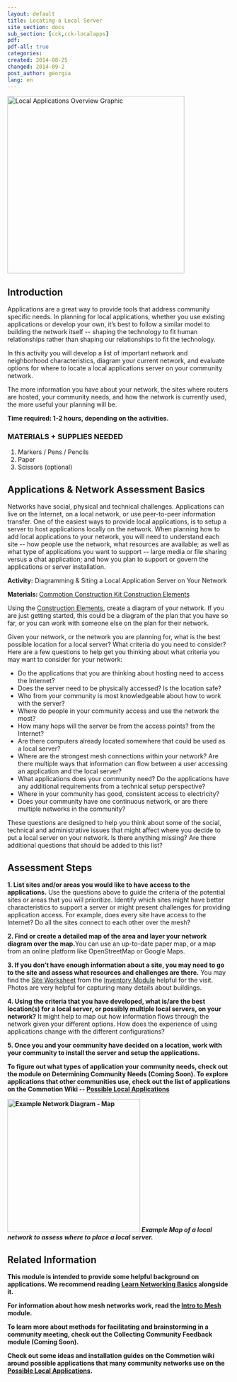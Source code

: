 ```yaml
---
layout: default
title: Locating a Local Server
site_section: docs
sub_section: [cck,cck-localapps]
pdf: 
pdf-all: true
categories: 
created: 2014-08-25
changed: 2014-09-2
post_author: georgia
lang: en
---
```

<p><img alt="Local Applications Overview Graphic" src="/files/CCK_LocalApps_overview.png" class="img-responsive" width="400"></p>

<section id="introduction">
<h2>Introduction</h2>

<p>Applications are a great way to provide tools that address community specific needs. In planning for local applications, whether you use existing applications or develop your own, it’s best to follow a similar model to building the network itself -- shaping the technology to fit human relationships rather than shaping our relationships to fit the technology.</p>

<p>In this activity you will develop a list of important network and neighborhood characteristics, diagram your current network, and evaluate options for where to locate a local applications server on your community network.</p>

<p>The more information you have about your network, the sites where routers are hosted, your community needs, and how the network is currently used, the more useful your planning will be.</p>

<p><strong>Time required:  1-2 hours, depending on the activities.</strong></p>
</section>

<section id="materials-and-supplies-needed">
<h3>MATERIALS + SUPPLIES NEEDED</h3>

<ol class="rteindent1">
	<li>Markers / Pens / Pencils</li>
	<li>Paper</li>
	<li>Scissors (optional)</li>
</ol>

</section>

<section id="network-server-basics">
<h2>Applications & Network Assessment Basics</h2>

<p>Networks have social, physical and technical challenges. Applications can live on the Internet, on a local network, or use peer-to-peer information transfer. One of the easiest ways to provide local applications, is to setup a server to host applications locally on the network. When planning how to add local applications to your network, you will need to understand each site -- how people use the network, what resources are available; as well as what type of applications you want to support -- large media or file sharing versus a chat application; and how you plan to support or govern the applications or server installation. </p>

<p><strong>Activity:</strong> Diagramming & Siting a Local Application Server on Your Network</p>

<p><strong> Materials: </strong><a href="https://commotionwireless.net/docs/cck/planning/design-your-network-construction-elements">Commotion Construction Kit Construction Elements</a></p>

<p>Using the <a href="https://commotionwireless.net/docs/cck/planning/design-your-network-construction-elements">Construction Elements</a>, create a diagram of your network. If you are just getting started, this could be a diagram of the plan that you have so far, or you can work with someone else on the plan for their network. </p>

<p>Given your network, or the network you are planning for, what is the best possible location for a local server? What criteria do you need to consider? Here are a few questions to help get you thinking about what criteria you may want to consider for your network:</p>

<ul>
	<li>Do the applications that you are thinking about hosting need to access the Internet? </li>
	<li>Does the server need to be physically accessed? Is the location safe?</li>
	<li>Who from your community is most knowledgeable about how to work with the server?</li>
	<li>Where do people in your community access and use the network the most?</li>
	<li>How many hops will the server be from the access points? from the Internet?</li>
	<li>Are there computers already located somewhere that could be used as a local server?</li>
	<li>Where are the strongest mesh connections within your network? Are there multiple ways that information can flow between a user accessing an application and the local server?</li>
	<li>What applications does your community need? Do the applications have any additional requirements from a technical setup perspective?</li>
	<li>Where in your community has good, consistent access to electricity?</li>
	<li>Does your community have one continuous network, or are there multiple networks in the community?</li>
</ul>

<p>These questions are designed to help you think about some of the social, technical and administrative issues that might affect where you decide to put a local server on your network. Is there anything missing? Are there additional questions that should be added to this list?</p>
</section>

<section id="assessment-steps">
<h2>Assessment Steps</h2>

<p><strong>1. List sites and/or areas you would like to have access to the applications.</strong> Use the questions above to guide the criteria of the potential sites or areas that you will prioritize. Identify which sites might have better characteristics to support a server or might present challenges for providing application access. For example, does every site have access to the Internet? Do all the sites connect to each other over the mesh?</p>

<p><strong>2. Find or create a detailed map of the area and layer your network diagram over the map.</strong>You can use an up-to-date paper map, or a map from an online platform like OpenStreetMap or Google Maps.</p>

<p><strong>3. If you don’t have enough information about a site, you may need to go to the site and assess what resources and challenges are there.</strong> You may find the <a href="https://commotionwireless.net/files/cck/planning/5.2-CCK-Planning-SiteWorksheet.pdf">Site Worksheet</a> from the <a href="/docs/cck/planning/inventory-the-neighborhood/">Inventory Module</a> helpful for the visit. Photos are very helpful for capturing many details about buildings.</p>

<p><strong>4. Using the criteria that you have developed, what is/are the best location(s) for a local server, or possibly multiple local servers, on your network?</strong> It might help to map out how information flows through the network given your different options. How does the experience of using applications change with the different configurations?</p>

<p><strong>5.  Once you and your community have decided on a location, work with your community to install the server and setup the applications.</p>

<p>To figure out what types of application your community needs, check out the module on <strong>Determining Community Needs</strong> (Coming Soon). To explore applications that other communities use, check out the list of applications on the Commotion Wiki -- <a href="https://wiki.commotionwireless.net/doku.php/development_resources/application_server/start">Possible Local Applications</a></p>

<p>
	<img alt="Example Network Diagram - Map" src="/files/CCK_LocalApps_ServerLocateExample.jpg" class="img-responsive" width="300">
	<em>Example Map of a local network to assess where to place a local server.</em>
</p>

</section>


<section class="related-information" id="related-information">
<h2>Related Information</h2>

<p>This module is intended to provide some helpful background on applications. We recommend reading <strong><a href="/docs/cck/networking/learn-networking-basics/">Learn Networking Basics</a></strong> alongside it.</p>

<p>For information about how mesh networks work, read the <strong><a href="/docs/cck/networking/intro-to-mesh/">Intro to Mesh</a></strong> module.</p>

<p>To learn more about methods for facilitating and brainstorming in a community meeting, check out the <strong>Collecting Community Feedback</strong> module (Coming Soon). </p>

<p>Check out some ideas and installation guides on the Commotion wiki around possible applications that many community networks use on the <a href="https://wiki.commotionwireless.net/doku.php/development_resources/application_server/start">Possible Local Applications</a>.

</p>
</section>
 
